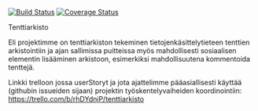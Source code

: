 [![Build Status](https://travis-ci.org/Corvidian/tenttiarkisto.svg?branch=master)](https://travis-ci.org/Corvidian/tenttiarkisto)
[![Coverage Status](https://img.shields.io/coveralls/Corvidian/tenttiarkisto.svg)](https://coveralls.io/r/Corvidian/tenttiarkisto)

Tenttiarkisto

Eli projektimme on tenttiarkiston tekeminen tietojenkäsittelytieteen tenttien arkistointiin ja ajan sallimissa puitteissa myös mahdollisesti sosiaalisen elementin lisääminen arkistoon, esimerkiksi mahdollisuutena kommentoida tenttejä.

Linkki trelloon jossa userStoryt ja jota ajattelimme pääasiallisesti käyttää (githubin issueiden sijaan) projektin työskentelyvaiheiden koordinointiin: https://trello.com/b/rhDYdnjP/tenttiarkisto
